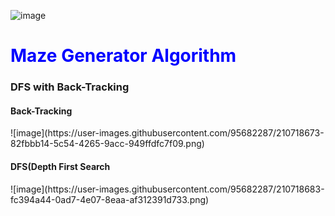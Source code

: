 ![image](https://user-images.githubusercontent.com/95682287/210716691-e70b788b-35fb-4fac-a253-d8d5a57378c1.png)
<h1 style="color : blue">Maze Generator Algorithm</h1>
<h3>DFS with Back-Tracking</h3>
<h4>Back-Tracking</h4>
![image](https://user-images.githubusercontent.com/95682287/210718673-82fbbb14-5c54-4265-9acc-949ffdfc7f09.png)
<h4>DFS(Depth First Search</h4>
![image](https://user-images.githubusercontent.com/95682287/210718683-fc394a44-0ad7-4e07-8eaa-af312391d733.png)
